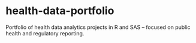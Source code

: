 # health-data-portfolio
Portfolio of health data analytics projects in R and SAS – focused on public health and regulatory reporting.
